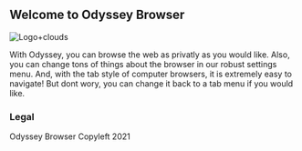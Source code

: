 ## Welcome to Odyssey Browser

![Logo+clouds](https://i.ibb.co/NFCmFmn/odyssey-browser-removebg-preview.png)

With Odyssey, you can browse the web as privatly as you would like. Also, you can change tons of things about the browser in our robust settings menu. And, with the tab style of computer browsers, it is extremely easy to navigate! But dont wory, you can change it back to a tab menu if you would like.
### Legal

Odyssey Browser Copyleft 2021
